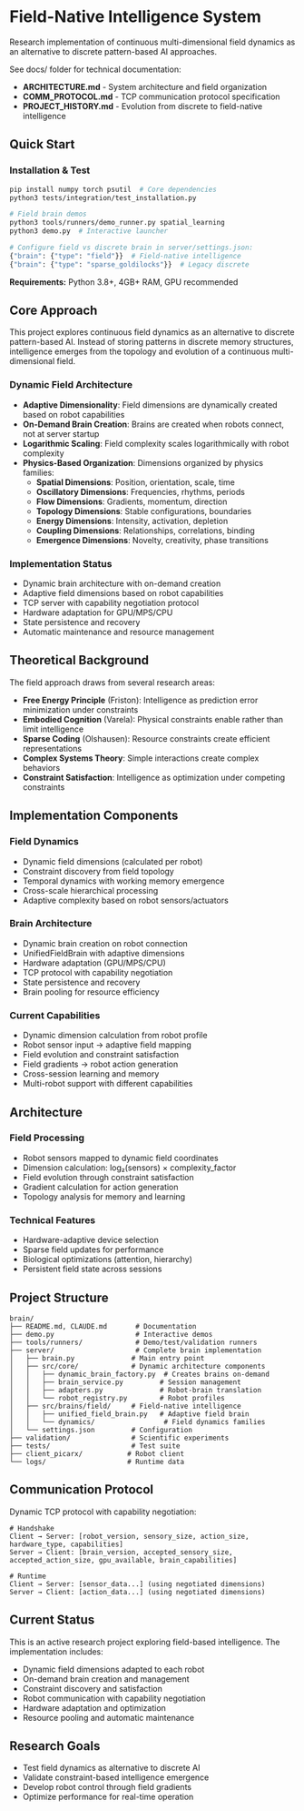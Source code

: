 # Field-Native Intelligence System

Research implementation of continuous multi-dimensional field dynamics as an alternative to discrete pattern-based AI approaches.

See docs/ folder for technical documentation:
- **ARCHITECTURE.md** - System architecture and field organization
- **COMM_PROTOCOL.md** - TCP communication protocol specification
- **PROJECT_HISTORY.md** - Evolution from discrete to field-native intelligence

## Quick Start

### Installation & Test
```bash
pip install numpy torch psutil  # Core dependencies
python3 tests/integration/test_installation.py

# Field brain demos
python3 tools/runners/demo_runner.py spatial_learning
python3 demo.py  # Interactive launcher

# Configure field vs discrete brain in server/settings.json:
{"brain": {"type": "field"}}  # Field-native intelligence
{"brain": {"type": "sparse_goldilocks"}}  # Legacy discrete
```

**Requirements:** Python 3.8+, 4GB+ RAM, GPU recommended

## Core Approach

This project explores continuous field dynamics as an alternative to discrete pattern-based AI. Instead of storing patterns in discrete memory structures, intelligence emerges from the topology and evolution of a continuous multi-dimensional field.

### Dynamic Field Architecture
- **Adaptive Dimensionality**: Field dimensions are dynamically created based on robot capabilities
- **On-Demand Brain Creation**: Brains are created when robots connect, not at server startup
- **Logarithmic Scaling**: Field complexity scales logarithmically with robot complexity
- **Physics-Based Organization**: Dimensions organized by physics families:
  - **Spatial Dimensions**: Position, orientation, scale, time
  - **Oscillatory Dimensions**: Frequencies, rhythms, periods
  - **Flow Dimensions**: Gradients, momentum, direction
  - **Topology Dimensions**: Stable configurations, boundaries
  - **Energy Dimensions**: Intensity, activation, depletion
  - **Coupling Dimensions**: Relationships, correlations, binding
  - **Emergence Dimensions**: Novelty, creativity, phase transitions

### Implementation Status
- Dynamic brain architecture with on-demand creation
- Adaptive field dimensions based on robot capabilities
- TCP server with capability negotiation protocol
- Hardware adaptation for GPU/MPS/CPU
- State persistence and recovery
- Automatic maintenance and resource management

## Theoretical Background

The field approach draws from several research areas:

- **Free Energy Principle** (Friston): Intelligence as prediction error minimization under constraints
- **Embodied Cognition** (Varela): Physical constraints enable rather than limit intelligence
- **Sparse Coding** (Olshausen): Resource constraints create efficient representations
- **Complex Systems Theory**: Simple interactions create complex behaviors
- **Constraint Satisfaction**: Intelligence as optimization under competing constraints

## Implementation Components

### Field Dynamics
- Dynamic field dimensions (calculated per robot)
- Constraint discovery from field topology
- Temporal dynamics with working memory emergence
- Cross-scale hierarchical processing
- Adaptive complexity based on robot sensors/actuators

### Brain Architecture
- Dynamic brain creation on robot connection
- UnifiedFieldBrain with adaptive dimensions
- Hardware adaptation (GPU/MPS/CPU)
- TCP protocol with capability negotiation
- State persistence and recovery
- Brain pooling for resource efficiency

### Current Capabilities
- Dynamic dimension calculation from robot profile
- Robot sensor input → adaptive field mapping
- Field evolution and constraint satisfaction
- Field gradients → robot action generation
- Cross-session learning and memory
- Multi-robot support with different capabilities

## Architecture

### Field Processing
- Robot sensors mapped to dynamic field coordinates
- Dimension calculation: log₂(sensors) × complexity_factor
- Field evolution through constraint satisfaction
- Gradient calculation for action generation
- Topology analysis for memory and learning

### Technical Features
- Hardware-adaptive device selection
- Sparse field updates for performance
- Biological optimizations (attention, hierarchy)
- Persistent field state across sessions

## Project Structure

```
brain/
├── README.md, CLAUDE.md       # Documentation
├── demo.py                    # Interactive demos
├── tools/runners/             # Demo/test/validation runners
├── server/                    # Complete brain implementation
│   ├── brain.py              # Main entry point
│   ├── src/core/             # Dynamic architecture components
│   │   ├── dynamic_brain_factory.py  # Creates brains on-demand
│   │   ├── brain_service.py         # Session management
│   │   ├── adapters.py              # Robot-brain translation
│   │   └── robot_registry.py        # Robot profiles
│   ├── src/brains/field/     # Field-native intelligence
│   │   ├── unified_field_brain.py   # Adaptive field brain
│   │   └── dynamics/                 # Field dynamics families
│   └── settings.json         # Configuration
├── validation/               # Scientific experiments
├── tests/                    # Test suite
├── client_picarx/           # Robot client
└── logs/                    # Runtime data
```

## Communication Protocol

Dynamic TCP protocol with capability negotiation:
```
# Handshake
Client → Server: [robot_version, sensory_size, action_size, hardware_type, capabilities]
Server → Client: [brain_version, accepted_sensory_size, accepted_action_size, gpu_available, brain_capabilities]

# Runtime
Client → Server: [sensor_data...] (using negotiated dimensions)
Server → Client: [action_data...] (using negotiated dimensions)
```

## Current Status

This is an active research project exploring field-based intelligence. The implementation includes:

- Dynamic field dimensions adapted to each robot
- On-demand brain creation and management
- Constraint discovery and satisfaction
- Robot communication with capability negotiation
- Hardware adaptation and optimization
- Resource pooling and automatic maintenance

## Research Goals

- Test field dynamics as alternative to discrete AI
- Validate constraint-based intelligence emergence
- Develop robot control through field gradients
- Optimize performance for real-time operation